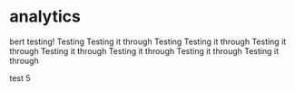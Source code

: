 # analytics
bert testing!
Testing
Testing it through
Testing
Testing it through
Testing it through
Testing it through
Testing it through
Testing it through
Testing it through



test 5
